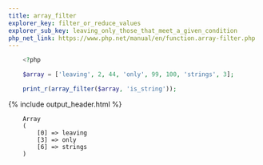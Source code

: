 ```yaml
---
title: array_filter
explorer_key: filter_or_reduce_values
explorer_sub_key: leaving_only_those_that_meet_a_given_condition
php_net_link: https://www.php.net/manual/en/function.array-filter.php
---
```


```php
    <?php

    $array = ['leaving', 2, 44, 'only', 99, 100, 'strings', 3];

    print_r(array_filter($array, 'is_string'));
```

{% include output_header.html %}

```console
    Array
    (
        [0] => leaving
        [3] => only
        [6] => strings
    )
```